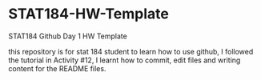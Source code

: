 # STAT184-HW-Template
 STAT184 Github Day 1 HW Template


this repository is for stat 184 student to learn how to use github, I followed the tutorial in Activity #12, I learnt how to commit, edit files and writing content for the README files. 
